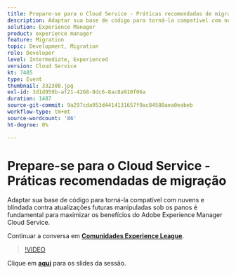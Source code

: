 ```yaml
---
title: Prepare-se para o Cloud Service - Práticas recomendadas de migração
description: Adaptar sua base de código para torná-la compatível com nuvens e blindada contra atualizações futuras manipuladas sob os panos é fundamental para maximizar os benefícios do Adobe Experience Manager Cloud Service.
solution: Experience Manager
product: experience manager
feature: Migration
topic: Development, Migration
role: Developer
level: Intermediate, Experienced
version: Cloud Service
kt: 7405
type: Event
thumbnail: 332308.jpg
exl-id: 3d1d959b-af21-4268-8dc6-8ac8a910f06a
duration: 1487
source-git-commit: 9a297cda953d4414131657f9ac84580aea0eabeb
workflow-type: tm+mt
source-wordcount: '86'
ht-degree: 0%

---
```


# Prepare-se para o Cloud Service - Práticas recomendadas de migração

Adaptar sua base de código para torná-la compatível com nuvens e blindada contra atualizações futuras manipuladas sob os panos é fundamental para maximizar os benefícios do Adobe Experience Manager Cloud Service.

Continuar a conversa em **[Comunidades Experience League](https://adobe.ly/36Yd3v6)**.

>[!VIDEO](https://video.tv.adobe.com/v/332308/?quality=12&learn=on&hidetitle=true)

Clique em **[aqui](/help/adobe-developers-live/assets/get-ready-aem-cloud.pdf)** para os slides da sessão.
